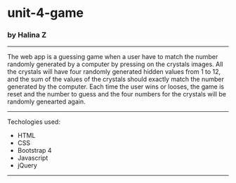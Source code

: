 # unit-4-game
### by Halina Z
----------------------------------------------------------------------------------
The web app is a guessing game when a user have to match the number randomly generated by a computer by pressing on the crystals images. All the crystals will have four randomly generated hidden values from 1 to 12, and the sum of the values of the crystals should exactly match the number generated by the computer. Each time the user wins or looses, the game is reset and the number to guess and the four numbers for the crystals will be randomly genearted again.
 
----------------------------------------------------------------------------------

Techologies used:
* HTML
* CSS
* Bootstrap 4
* Javascript
* jQuery
----------------------------------------------------------------------------------